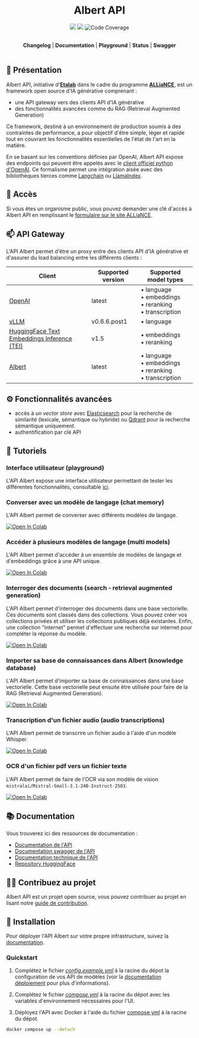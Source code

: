 <div id="toc"><ul align="center" style="list-style: none">
<summary><h1>Albert API</h1></summary>

![](https://img.shields.io/badge/version-0.0.3-yellow) ![](https://img.shields.io/badge/Python-3.12-green) ![Code Coverage](https://img.shields.io/endpoint?url=https://raw.githubusercontent.com/etalab-ia/albert-api/174-tests-CI-CD/.github/badges/coverage.json)

<br>
<a href="https://github.com/etalab-ia/albert-api/blob/main/CHANGELOG.md"><b>Changelog</b></a> | <a href="https://albert.api.etalab.gouv.fr/documentation"><b>Documentation</b></a> | <a href="https://albert.api.etalab.gouv.fr/playground"><b>Playground</b></a> | <a href="https://albert.api.etalab.gouv.fr/status"><b>Status</b></a> | <a href="https://albert.api.etalab.gouv.fr/swagger"><b>Swagger</b></a> <br><br>
</ul></div>

## 👋 Présentation

Albert API, initiative d'**[Etalab](https://www.etalab.gouv.fr/)** dans le cadre du programme **[ALLiaNCE](https://alliance.numerique.gouv.fr/)**, est un framework open source d'IA générative comprenant : 

- une API gateway vers des clients API d'IA générative
- des fonctionnalités avancées comme du RAG (Retrieval Augmented Generation)

Ce framework, destiné à un environnement de production soumis à des contraintes de performance, a pour objectif d'être simple, léger et rapide tout en couvrant les fonctionnalités essentielles de l'état de l'art en la matière.

En se basant sur les conventions définies par OpenAI, Albert API expose des endpoints qui peuvent être appelés avec le [client officiel python d'OpenAI](https://github.com/openai/openai-python/tree/main). Ce formalisme permet une intégration aisée avec des bibliothèques tierces comme [Langchain](https://www.langchain.com/) ou [LlamaIndex](https://www.llamaindex.ai/).

## 🔑 Accès

Si vous êtes un organisme public, vous pouvez demander une clé d'accès à Albert API en remplissant le [formulaire sur le site ALLiaNCE](https://alliance.numerique.gouv.fr/albert/).

## 📫 API Gateway

L'API Albert permet d'être un proxy entre des clients API d'IA générative et d'assurer du load balancing entre les différents clients :

| Client                                                                                                  | Supported version | Supported model types                                        |
| ------------------------------------------------------------------------------------------------------- | ----------------- | ------------------------------------------------------------ |
| [OpenAI](https://platform.openai.com/docs/api-reference)                                                | latest            | • language<br>• embeddings<br>• reranking<br>• transcription |
| [vLLM](https://github.com/vllm-project/vllm)                                                            | v0.6.6.post1      | • language                                                   |
| [HuggingFace Text Embeddings Inference (TEI)](https://github.com/huggingface/text-embeddings-inference) | v1.5              | • embeddings<br>• reranking                                  |
| [Albert](https://github.com/etalab-ia/albert-api)                                                       | latest            | • language<br>• embeddings<br>• reranking<br>• transcription |


## ⚙️ Fonctionnalités avancées

- accès à un *vector store* avec [Elasticsearch](https://www.elastic.co/fr/products/elasticsearch) pour la recherche de similarité (lexicale, sémantique ou hybride) ou [Qdrant](https://qdrant.tech/) pour la recherche sémantique uniquement.
- authentification par clé API

## 🧩 Tutoriels

### Interface utilisateur (playground)

L'API Albert expose une interface utilisateur permettant de tester les différentes fonctionnalités, consultable [ici](https://albert.api.etalab.gouv.fr/playground).

### Converser avec un modèle de langage (chat memory)

L'API Albert permet de converser avec différents modèles de langage.

<a target="_blank" href="https://colab.research.google.com/github/etalab-ia/albert-api/blob/main/docs/tutorials/chat_completions.ipynb">
  <img src="https://colab.research.google.com/assets/colab-badge.svg" alt="Open In Colab"/>
</a>

### Accéder à plusieurs modèles de langage (multi models)

L'API Albert permet d'accéder à un ensemble de modèles de langage et d'embeddings grâce à une API unique.

<a target="_blank" href="https://colab.research.google.com/github/etalab-ia/albert-api/blob/main/docs/tutorials/models.ipynb">
  <img src="https://colab.research.google.com/assets/colab-badge.svg" alt="Open In Colab"/>
</a>

### Interroger des documents (search - retrieval augmented generation)

L'API Albert permet d'interroger des documents dans une base vectorielle. Ces documents sont classés dans des collections. Vous pouvez créer vos collections privées et utiliser les collections publiques déjà existantes. Enfin, une collection "internet" permet d'effectuer une recherche sur internet pour compléter la réponse du modèle.

<a target="_blank" href="https://colab.research.google.com/github/etalab-ia/albert-api/blob/main/docs/tutorials/retrieval_augmented_generation.ipynb">
  <img src="https://colab.research.google.com/assets/colab-badge.svg" alt="Open In Colab"/>
</a>

### Importer sa base de connaissances dans Albert (knowledge database)

L'API Albert permet d'importer sa base de connaissances dans une base vectorielle. Cette base vectorielle peut ensuite être utilisée pour faire de la RAG (Retrieval Augmented Generation).

<a target="_blank" href="https://colab.research.google.com/github/etalab-ia/albert-api/blob/main/docs/tutorials/import_knowledge_database.ipynb">
  <img src="https://colab.research.google.com/assets/colab-badge.svg" alt="Open In Colab"/>
</a>

### Transcription d'un fichier audio (audio transcriptions)

L'API Albert permet de transcrire un fichier audio à l'aide d'un modèle Whisper.

<a target="_blank" href="https://colab.research.google.com/github/etalab-ia/albert-api/blob/main/docs/tutorials/audio_transcriptions.ipynb">
  <img src="https://colab.research.google.com/assets/colab-badge.svg" alt="Open In Colab"/>
</a>

### OCR d'un fichier pdf vers un fichier texte

L'API Albert permet de faire de l'OCR via son modèle de vision `mistralai/Mistral-Small-3.1-24B-Instruct-2503`.

<a target="_blank" href="https://colab.research.google.com/github/etalab-ia/albert-api/blob/main/docs/tutorials/pdf_ocr.ipynb">
  <img src="https://colab.research.google.com/assets/colab-badge.svg" alt="Open In Colab"/>
</a>

## 📚 Documentation

Vous trouverez ici des ressources de documentation : 
- [Documentation de l'API](https://albert.api.etalab.gouv.fr/documentation)
- [Documentation swagger de l'API](https://albert.api.etalab.gouv.fr/swagger)
- [Documentation technique de l'API](./docs)
- [Repository HuggingFace](https://huggingface.co/AgentPublic)

## 🧑‍💻 Contribuez au projet

Albert API est un projet open source, vous pouvez contribuer au projet en lisant notre [guide de contribution](./CONTRIBUTING.md).

## 🚀 Installation

Pour déployer l'API Albert sur votre propre infrastructure, suivez la [documentation](./docs/deployment.md).

### Quickstart

1. Complétez le fichier *[config.example.yml](./config.example.yml)* à la racine du dépot la configuration de vos API de modèles (voir la [documentation déploiement](./docs/deployment.md) pour plus d'informations).

2. Complétez le fichier *[compose.yml](./compose.yml)* à la racine du dépot avec les variables d'environnement nécessaires pour l'UI.

3. Déployez l'API avec Docker à l'aide du fichier [compose.yml](../compose.yml) à la racine du dépot.

  ```bash
  docker compose up --detach
  ```
